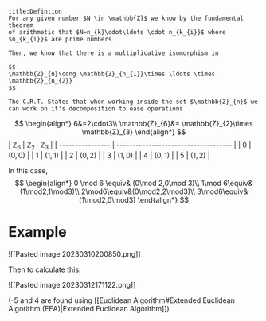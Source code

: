 ```ad-summary 
title:Defintion 
For any given number $N \in \mathbb{Z}$ we know by the fundamental theorem 
of arithmetic that $N=n_{k}\cdot\ldots \cdot n_{k_{i}}$ where $n_{k_{i}}$ are prime numbers

Then, we know that there is a multiplicative isomorphism in 

$$
\mathbb{Z}_{n}\cong \mathbb{Z}_{n_{1}}\times \ldots \times \mathbb{Z}_{n_{2}}
$$

The C.R.T. States that when working inside the set $\mathbb{Z}_{n}$ we can work on it's decomposition to ease operations

```


$$
\begin{align*}
6&=2\cdot3\\
\mathbb{Z}_{6}&= \mathbb{Z}_{2}\times \mathbb{Z}_{3}
\end{align*}
$$
| $\mathbb{Z}_{6}$ | $\mathbb{Z}_{2}\cdot \mathbb{Z}_{3}$ |
| ---------------- | ------------------------------------ |
| $0$              | $(0,0)$                              |
| $1$              | $(1,1)$                              |
| $2$              | $(0,2)$                                |
| $3$              | $(1,0)$                                     |
| $4$              | $(0,1)$                                     |
| $5$              |      $(1,2)$                                |

In this case,
$$
\begin{align*}
0 \mod 6 \equiv& (0\mod 2,0\mod 3)\\
1\mod 6\equiv& (1\mod2,1\mod3)\\
2\mod6\equiv&(0\mod2,2\mod3)\\
3\mod6\equiv&(1\mod2,0\mod3)
\end{align*}
$$

# Example


![[Pasted image 20230310200850.png]]

Then to calculate this:

![[Pasted image 20230312171122.png]]

(-5 and 4 are found using [[Euclidean Algorithm#Extended Euclidean Algorithm (EEA)|Extended Euclidean Algorithm]])